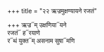 +++
title = "२२ ऋज्रमुक्षण्यायने रजतं"

+++
ऋज्र᳓म् उक्षणिया᳓यने  
रजतं᳓ ह᳓रयाणे  
र᳓थं युक्त᳓म् असनाम सुषा᳓मणि
